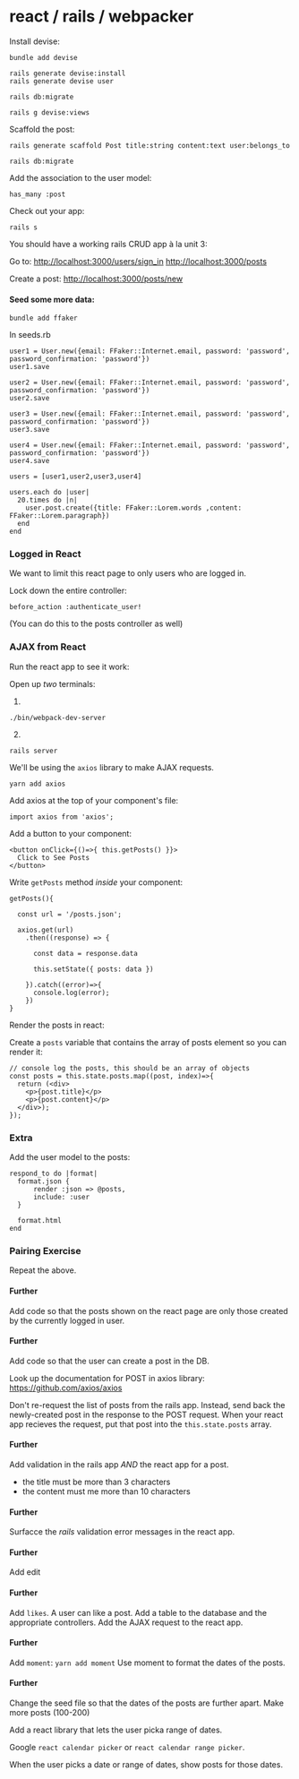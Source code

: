 # react / rails / webpacker

Install devise:

```
bundle add devise
```

```
rails generate devise:install
rails generate devise user
```

```
rails db:migrate
```

```
rails g devise:views
```

Scaffold the post:
```
rails generate scaffold Post title:string content:text user:belongs_to
```

```
rails db:migrate
```

Add the association to the user model:
```
has_many :post
```

Check out your app:
```
rails s
```

You should have a working rails CRUD app à la unit 3:

Go to:
[http://localhost:3000/users/sign_in](http://localhost:3000/users/sign_in)
[http://localhost:3000/posts](http://localhost:3000/posts)

Create a post:
[http://localhost:3000/posts/new](http://localhost:3000/posts/new)


#### Seed some more data:
```
bundle add ffaker
```

In seeds.rb
```
user1 = User.new({email: FFaker::Internet.email, password: 'password', password_confirmation: 'password'})
user1.save

user2 = User.new({email: FFaker::Internet.email, password: 'password', password_confirmation: 'password'})
user2.save

user3 = User.new({email: FFaker::Internet.email, password: 'password', password_confirmation: 'password'})
user3.save

user4 = User.new({email: FFaker::Internet.email, password: 'password', password_confirmation: 'password'})
user4.save

users = [user1,user2,user3,user4]

users.each do |user|
  20.times do |n|
    user.post.create({title: FFaker::Lorem.words ,content: FFaker::Lorem.paragraph})
  end
end
```

### Logged in React
We want to limit this react page to only users who are logged in.

Lock down the entire controller:

```
before_action :authenticate_user!
```

(You can do this to the posts controller as well)

### AJAX from React

Run the react app to see it work:

Open up *two* terminals:

1.
```
./bin/webpack-dev-server
```

2.
```
rails server
```

We'll be using the `axios` library to make AJAX requests.

```
yarn add axios
```

Add axios at the top of your component's file:
```
import axios from 'axios';
```

Add a button to your component:

```
<button onClick={()=>{ this.getPosts() }}>
  Click to See Posts
</button>
```

Write `getPosts` method *inside* your component:

```
getPosts(){

  const url = '/posts.json';

  axios.get(url)
    .then((response) => {

      const data = response.data

      this.setState({ posts: data })

    }).catch((error)=>{
      console.log(error);
    })
}
```

Render the posts in react:

Create a `posts` variable that contains the array of posts element so you can render it:

```
// console log the posts, this should be an array of objects
const posts = this.state.posts.map((post, index)=>{
  return (<div>
    <p>{post.title}</p>
    <p>{post.content}</p>
  </div>);
});
```

### Extra

Add the user model to the posts:

```
respond_to do |format|
  format.json {
      render :json => @posts,
      include: :user
  }

  format.html
end
```

### Pairing Exercise

Repeat the above.

#### Further

Add code so that the posts shown on the react page are only those created by the currently logged in user.

#### Further

Add code so that the user can create a post in the DB.

Look up the documentation for POST in axios library: https://github.com/axios/axios

Don't re-request the list of posts from the rails app. Instead, send back the newly-created post in the response to the POST request. When your react app recieves the request, put that post into the `this.state.posts` array.

#### Further

Add validation in the rails app *AND* the react app for a post.

- the title must be more than 3 characters
- the content must me more than 10 characters

#### Further
Surfacce the *rails* validation error messages in the react app.

#### Further
Add edit

#### Further
Add `likes`. A user can like a post. Add a table to the database and the appropriate controllers. Add the AJAX request to the react app.

#### Further
Add `moment`: `yarn add moment` Use moment to format the dates of the posts.

#### Further
Change the seed file so that the dates of the posts are further apart. Make more posts (100-200)

Add a react library that lets the user picka range of dates.

Google `react calendar picker` or `react calendar range picker`.

When the user picks a date or range of dates, show posts for those dates.

